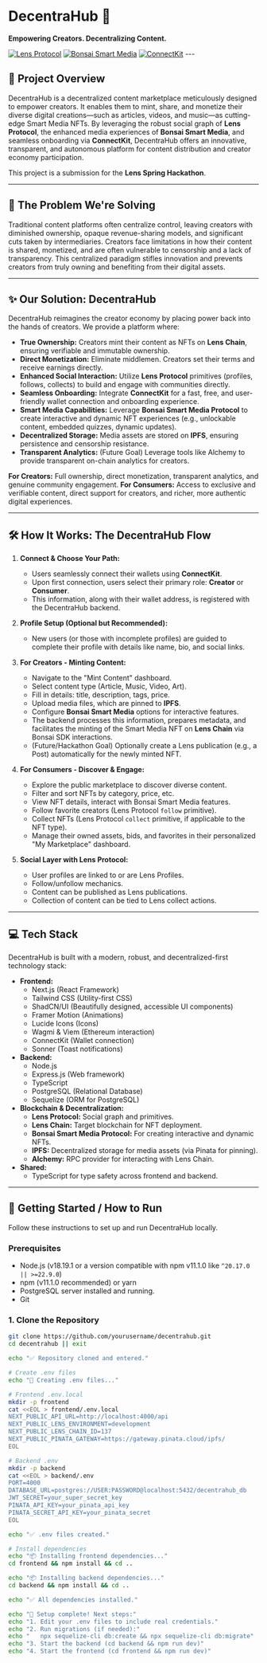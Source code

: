 # DecentraHub 🚀

**Empowering Creators. Decentralizing Content.**

[![Lens Protocol](https://img.shields.io/badge/Built%20on-Lens%20Protocol-brightgreen?style=for-the-badge&logo=lens)](https://lens.xyz/)
[![Bonsai Smart Media](https://img.shields.io/badge/Powered%20by-Bonsai%20Smart%20Media-purple?style=for-the-badge)]() [![ConnectKit](https://img.shields.io/badge/Onboarding%20with-ConnectKit-blue?style=for-the-badge)]() ---

## 🌟 Project Overview

DecentraHub is a decentralized content marketplace meticulously designed to empower creators. It enables them to mint, share, and monetize their diverse digital creations—such as articles, videos, and music—as cutting-edge Smart Media NFTs. By leveraging the robust social graph of **Lens Protocol**, the enhanced media experiences of **Bonsai Smart Media**, and seamless onboarding via **ConnectKit**, DecentraHub offers an innovative, transparent, and autonomous platform for content distribution and creator economy participation.

This project is a submission for the **Lens Spring Hackathon**.

---

## 🎯 The Problem We're Solving

Traditional content platforms often centralize control, leaving creators with diminished ownership, opaque revenue-sharing models, and significant cuts taken by intermediaries. Creators face limitations in how their content is shared, monetized, and are often vulnerable to censorship and a lack of transparency. This centralized paradigm stifles innovation and prevents creators from truly owning and benefiting from their digital assets.

---

## ✨ Our Solution: DecentraHub

DecentraHub reimagines the creator economy by placing power back into the hands of creators. We provide a platform where:

* **True Ownership:** Creators mint their content as NFTs on **Lens Chain**, ensuring verifiable and immutable ownership.
* **Direct Monetization:** Eliminate middlemen. Creators set their terms and receive earnings directly.
* **Enhanced Social Interaction:** Utilize **Lens Protocol** primitives (profiles, follows, collects) to build and engage with communities directly.
* **Seamless Onboarding:** Integrate **ConnectKit** for a fast, free, and user-friendly wallet connection and onboarding experience.
* **Smart Media Capabilities:** Leverage **Bonsai Smart Media Protocol** to create interactive and dynamic NFT experiences (e.g., unlockable content, embedded quizzes, dynamic updates).
* **Decentralized Storage:** Media assets are stored on **IPFS**, ensuring persistence and censorship resistance.
* **Transparent Analytics:** (Future Goal) Leverage tools like Alchemy to provide transparent on-chain analytics for creators.

**For Creators:** Full ownership, direct monetization, transparent analytics, and genuine community engagement.
**For Consumers:** Access to exclusive and verifiable content, direct support for creators, and richer, more authentic digital experiences.

---

## 🛠️ How It Works: The DecentraHub Flow

1.  **Connect & Choose Your Path:**
    * Users seamlessly connect their wallets using **ConnectKit**.
    * Upon first connection, users select their primary role: **Creator** or **Consumer**.
    * This information, along with their wallet address, is registered with the DecentraHub backend.

2.  **Profile Setup (Optional but Recommended):**
    * New users (or those with incomplete profiles) are guided to complete their profile with details like name, bio, and social links.

3.  **For Creators - Minting Content:**
    * Navigate to the "Mint Content" dashboard.
    * Select content type (Article, Music, Video, Art).
    * Fill in details: title, description, tags, price.
    * Upload media files, which are pinned to **IPFS**.
    * Configure **Bonsai Smart Media** options for interactive features.
    * The backend processes this information, prepares metadata, and facilitates the minting of the Smart Media NFT on **Lens Chain** via Bonsai SDK interactions.
    * (Future/Hackathon Goal) Optionally create a Lens publication (e.g., a Post) automatically for the newly minted NFT.

4.  **For Consumers - Discover & Engage:**
    * Explore the public marketplace to discover diverse content.
    * Filter and sort NFTs by category, price, etc.
    * View NFT details, interact with Bonsai Smart Media features.
    * Follow favorite creators (Lens Protocol `follow` primitive).
    * Collect NFTs (Lens Protocol `collect` primitive, if applicable to the NFT type).
    * Manage their owned assets, bids, and favorites in their personalized "My Marketplace" dashboard.

5.  **Social Layer with Lens Protocol:**
    * User profiles are linked to or are Lens Profiles.
    * Follow/unfollow mechanics.
    * Content can be published as Lens publications.
    * Collection of content can be tied to Lens collect actions.

---

## 💻 Tech Stack

DecentraHub is built with a modern, robust, and decentralized-first technology stack:

* **Frontend:**
    * Next.js (React Framework)
    * Tailwind CSS (Utility-first CSS)
    * ShadCN/UI (Beautifully designed, accessible UI components)
    * Framer Motion (Animations)
    * Lucide Icons (Icons)
    * Wagmi & Viem (Ethereum interaction)
    * ConnectKit (Wallet connection)
    * Sonner (Toast notifications)
* **Backend:**
    * Node.js
    * Express.js (Web framework)
    * TypeScript
    * PostgreSQL (Relational Database)
    * Sequelize (ORM for PostgreSQL)
* **Blockchain & Decentralization:**
    * **Lens Protocol:** Social graph and primitives.
    * **Lens Chain:** Target blockchain for NFT deployment.
    * **Bonsai Smart Media Protocol:** For creating interactive and dynamic NFTs.
    * **IPFS:** Decentralized storage for media assets (via Pinata for pinning).
    * **Alchemy:** RPC provider for interacting with Lens Chain.
* **Shared:**
    * TypeScript for type safety across frontend and backend.

---

## 🚀 Getting Started / How to Run

Follow these instructions to set up and run DecentraHub locally.

### Prerequisites

* Node.js (v18.19.1 or a version compatible with npm v11.1.0 like `^20.17.0 || >=22.9.0`)
* npm (v11.1.0 recommended) or yarn
* PostgreSQL server installed and running.
* Git

### 1. Clone the Repository

```bash
git clone https://github.com/yourusername/decentrahub.git
cd decentrahub || exit

echo "✅ Repository cloned and entered."

# Create .env files
echo "🔧 Creating .env files..."

# Frontend .env.local
mkdir -p frontend
cat <<EOL > frontend/.env.local
NEXT_PUBLIC_API_URL=http://localhost:4000/api
NEXT_PUBLIC_LENS_ENVIRONMENT=development
NEXT_PUBLIC_LENS_CHAIN_ID=137
NEXT_PUBLIC_PINATA_GATEWAY=https://gateway.pinata.cloud/ipfs/
EOL

# Backend .env
mkdir -p backend
cat <<EOL > backend/.env
PORT=4000
DATABASE_URL=postgres://USER:PASSWORD@localhost:5432/decentrahub_db
JWT_SECRET=your_super_secret_key
PINATA_API_KEY=your_pinata_api_key
PINATA_SECRET_API_KEY=your_pinata_secret
EOL

echo "✅ .env files created."

# Install dependencies
echo "📦 Installing frontend dependencies..."
cd frontend && npm install && cd ..

echo "📦 Installing backend dependencies..."
cd backend && npm install && cd ..

echo "✅ All dependencies installed."

echo "🚀 Setup complete! Next steps:"
echo "1. Edit your .env files to include real credentials."
echo "2. Run migrations (if needed):"
echo "   npx sequelize-cli db:create && npx sequelize-cli db:migrate"
echo "3. Start the backend (cd backend && npm run dev)"
echo "4. Start the frontend (cd frontend && npm run dev)"
